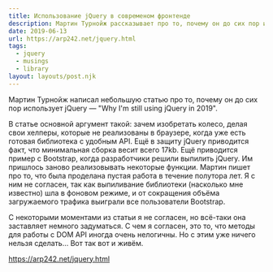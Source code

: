 ```yaml
---
title: Использование jQuery в современом фронтенде
description: Мартин Турнойж рассказывает про то, почему он до сих пор использует jQuery
date: 2019-06-13
url: https://arp242.net/jquery.html
tags:
  - jquery
  - musings
  - library
layout: layouts/post.njk
---
```

Мартин Турнойж написал небольшую статью про то, почему он до сих пор использует jQuery — "Why I'm still using jQuery in 2019".

В статье основной аргумент такой: зачем изобретать колесо, делая свои хелперы, которые не реализованы в браузере, когда уже есть готовая библиотека с удобным API. Ещё в защиту jQuery приводится факт, что минимальная сборка весит всего 17kb. Ещё приводится пример с Bootstrap, когда разработчики решили выпилить jQuery. Им пришлось заново реализовывать некоторые функции. Мартин пишет про то, что была проделана пустая работа в течение полутора лет. Я с ним не согласен, так как выпиливание библиотеки (насколько мне известно) шла в фоновом режиме, и от сокращения объёма загружаемого трафика выиграли все пользователи Bootstrap.

C некоторыми моментами из статьи я не согласен, но всё-таки она заставляет немного задуматься. С чем я согласен, это то, что методы для работы с DOM API иногда очень нелогичны. Но с этим уже ничего нельзя сделать... Вот так вот и живём.

https://arp242.net/jquery.html
